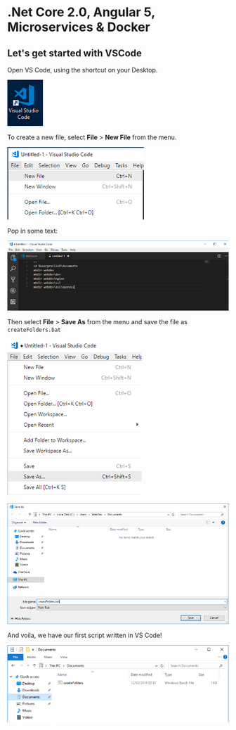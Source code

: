 # .Net Core 2.0, Angular 5, Microservices & Docker

## Let's get started with VSCode

Open VS Code, using the shortcut on your Desktop.

![VS Code icon](img/VSCode%20-%2001%20-%20Icon.png)
 
To create a new file, select **File** > **New File** from the menu.

![Menu - New File](img/VSCode%20-%2002%20-%20Menu%20-%20New%20File.png)
 
Pop in some text:

![Untitled-1](img/VSCode%20-%2003%20-%20Untitled-1.png)
 
Then select **File** > **Save As** from the menu and save the file as `createFolders.bat`

![Menu - Save As](img/VSCode%20-%2004%20-%20Menu%20-%20Save%20As.png)

![Save As](img/VSCode%20-%2005%20-%20Save%20As.png)
 
And voila, we have our first script written in VS Code!

![Folder](img/VSCode%20-%2006%20-%20Documents%20-%20createFolders.png)